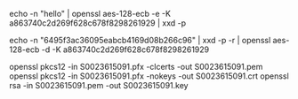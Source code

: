 echo -n "hello" | openssl aes-128-ecb  -e -K a863740c2d269f628c678f8298261929 | xxd -p

echo -n "6495f3ac36095eabcb4169d08b266c96" | xxd -p -r | openssl aes-128-ecb -d -K a863740c2d269f628c678f8298261929

openssl pkcs12 -in S0023615091.pfx -clcerts -out S0023615091.pem
openssl pkcs12 -in S0023615091.pfx -nokeys -out S0023615091.crt
openssl rsa -in S0023615091.pem -out S0023615091.key


